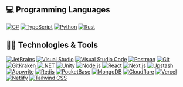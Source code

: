 ## 💻 Programming Languages

[![C#](https://img.shields.io/badge/-C%23-239120?style=for-the-badge&logo=csharp&logoColor=white)](<https://wikipedia.org/wiki/C_Sharp_(programming_language)>)
[![TypeScript](https://img.shields.io/badge/-TypeScript-3178C6?style=for-the-badge&logo=typescript&logoColor=white)](https://typescriptlang.org)
[![Python](https://img.shields.io/badge/-Python-3776AB?style=for-the-badge&logo=python&logoColor=white)](https://python.org)
[![Rust](https://img.shields.io/badge/Learning-Rust-000000?style=for-the-badge&logo=rust&logoColor=white)](https://rust-lang.org)

## 🧑‍💻 Technologies & Tools

[![JetBrains](https://img.shields.io/badge/-JetBrains-000000?style=for-the-badge&logo=jetbrains&logoColor=white)](https://jetbrains.com)
[![Visual Studio](https://img.shields.io/badge/-Visual%20Studio-5C2D91?style=for-the-badge&logo=visual-studio&logoColor=white)](https://visualstudio.com)
[![Visual Studio Code](https://img.shields.io/badge/-Visual%20Studio%20Code-007ACC?style=for-the-badge&logo=visual-studio-code&logoColor=white)](https://code.visualstudio.com)
[![Postman](https://img.shields.io/badge/-Postman-FF6C37?style=for-the-badge&logo=postman&logoColor=white)](https://postman.com)
[![Git](https://img.shields.io/badge/-Git-F05032?style=for-the-badge&logo=git&logoColor=white)](https://git-scm.com)
[![GitKraken](https://img.shields.io/badge/-GitKraken-179287?style=for-the-badge&logo=gitkraken&logoColor=white)](https://gitkraken.com)
[![.NET](https://img.shields.io/badge/-.NET-512BD4?style=for-the-badge&logo=.net&logoColor=white)](https://dot.net)
[![Unity](https://img.shields.io/badge/-Unity-FFFFFF?style=for-the-badge&logo=unity&logoColor=black)](https://unity.com)
[![Node.js](https://img.shields.io/badge/-Node.js-339933?style=for-the-badge&logo=node.js&logoColor=white)](https://nodejs.org)
[![React](https://img.shields.io/badge/-React-61DAFB?style=for-the-badge&logo=react&logoColor=black)](https://react.dev)
[![Next.js](https://img.shields.io/badge/-Next.js-000000?style=for-the-badge&logo=next.js&logoColor=white)](https://nextjs.org)
[![Upstash](https://img.shields.io/badge/-Upstash-00E9A3?style=for-the-badge&logo=upstash&logoColor=white)](https://upstash.com)
[![Appwrite](https://img.shields.io/badge/-Appwrite-FD366E?style=for-the-badge&logo=appwrite&logoColor=white)](https://appwrite.io)
[![Redis](https://img.shields.io/badge/-Redis-DC382D?style=for-the-badge&logo=redis&logoColor=white)](https://redis.com)
[![PocketBase](https://img.shields.io/badge/-PocketBase-B8DBE4?style=for-the-badge&logo=pocketbase&logoColor=black)](https://pocketbase.io)
[![MongoDB](https://img.shields.io/badge/-MongoDB-47A248?style=for-the-badge&logo=mongodb&logoColor=white)](https://mongodb.com)
[![Cloudflare](https://img.shields.io/badge/-Cloudflare-F38020?style=for-the-badge&logo=cloudflare&logoColor=white)](https://cloudflare.com)
[![Vercel](https://img.shields.io/badge/-Vercel-000000?style=for-the-badge&logo=vercel&logoColor=white)](https://vercel.com)
[![Netlify](https://img.shields.io/badge/-Netlify-00C7B7?style=for-the-badge&logo=netlify&logoColor=white)](https://netlify.com)
[![Tailwind CSS](https://img.shields.io/badge/-Tailwind%20CSS-06B6D4?style=for-the-badge&logo=vercel&logoColor=white)](https://tailwindcss.com)